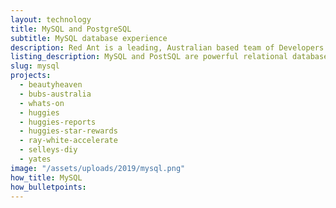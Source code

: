 ```yaml
---
layout: technology
title: MySQL and PostgreSQL
subtitle: MySQL database experience
description: Red Ant is a leading, Australian based team of Developers. We’ve worked with hundreds of companies and startups to build APIs and server side platforms that depend on database technologies such as MySQL and MySQL Percona.
listing_description: MySQL and PostSQL are powerful relational database management systems that use Structured Query Language (SQL). Both are open source and provide enormous flexibility to create the ideal solution for your website or app. We have created many apps and websites with MySQL and PostgrSQL.
slug: mysql
projects:
  - beautyheaven
  - bubs-australia
  - whats-on
  - huggies
  - huggies-reports
  - huggies-star-rewards
  - ray-white-accelerate
  - selleys-diy
  - yates
image: "/assets/uploads/2019/mysql.png"
how_title: MySQL
how_bulletpoints:
---
```

